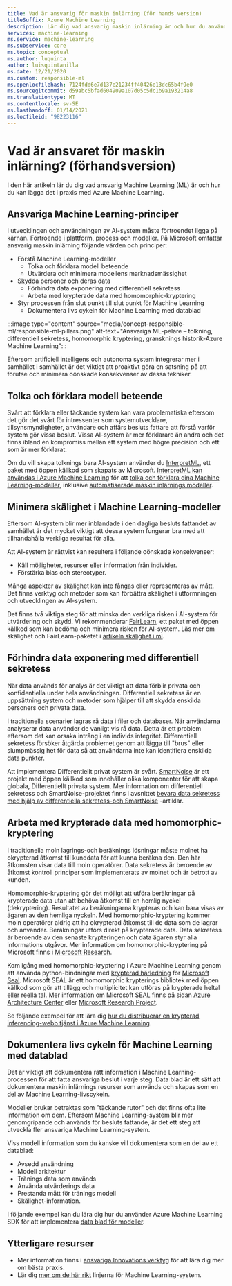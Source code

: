 ```yaml
---
title: Vad är ansvarig för maskin inlärning (för hands version)
titleSuffix: Azure Machine Learning
description: Lär dig vad ansvarig maskin inlärning är och hur du använder det med Azure Machine Learning för att förstå modeller, skydda data och kontrol lera modell livs cykeln.
services: machine-learning
ms.service: machine-learning
ms.subservice: core
ms.topic: conceptual
ms.author: luquinta
author: luisquintanilla
ms.date: 12/21/2020
ms.custom: responsible-ml
ms.openlocfilehash: 7124fdd6e7d137e21234ff40426e13dc65b4f9e0
ms.sourcegitcommit: d59abc5bfad604909a107d05c5dc1b9a193214a8
ms.translationtype: MT
ms.contentlocale: sv-SE
ms.lasthandoff: 01/14/2021
ms.locfileid: "98223116"
---
```

# <a name="what-is-responsible-machine-learning-preview"></a>Vad är ansvaret för maskin inlärning? (förhandsversion)

I den här artikeln lär du dig vad ansvarig Machine Learning (ML) är och hur du kan lägga det i praxis med Azure Machine Learning.

## <a name="responsible-machine-learning-principles"></a>Ansvariga Machine Learning-principer

I utvecklingen och användningen av AI-system måste förtroendet ligga på kärnan. Förtroende i plattform, process och modeller. På Microsoft omfattar ansvarig maskin inlärning följande värden och principer:

- Förstå Machine Learning-modeller
  - Tolka och förklara modell beteende
  - Utvärdera och minimera modellens marknadsmässighet
- Skydda personer och deras data
  - Förhindra data exponering med differentiell sekretess
  - Arbeta med krypterade data med homomorphic-kryptering
- Styr processen från slut punkt till slut punkt för Machine Learning
  - Dokumentera livs cykeln för Machine Learning med datablad

:::image type="content" source="media/concept-responsible-ml/responsible-ml-pillars.png" alt-text="Ansvariga ML-pelare – tolkning, differentiell sekretess, homomorphic kryptering, gransknings historik-Azure Machine Learning":::

Eftersom artificiell intelligens och autonoma system integrerar mer i samhället i samhället är det viktigt att proaktivt göra en satsning på att förutse och minimera oönskade konsekvenser av dessa tekniker.

## <a name="interpret-and-explain-model-behavior"></a>Tolka och förklara modell beteende

Svårt att förklara eller täckande system kan vara problematiska eftersom det gör det svårt för intressenter som systemutvecklare, tillsynsmyndigheter, användare och affärs besluts fattare att förstå varför system gör vissa beslut. Vissa AI-system är mer förklarare än andra och det finns ibland en kompromiss mellan ett system med högre precision och ett som är mer förklarat.

Om du vill skapa tolknings bara AI-system använder du [InterpretML](https://github.com/interpretml/interpret), ett paket med öppen källkod som skapats av Microsoft. [InterpretML kan användas i Azure Machine Learning](how-to-machine-learning-interpretability.md) för att [tolka och förklara dina Machine Learning-modeller](how-to-machine-learning-interpretability-aml.md), inklusive [automatiserade maskin inlärnings modeller](how-to-machine-learning-interpretability-automl.md).

## <a name="mitigate-fairness-in-machine-learning-models"></a>Minimera skälighet i Machine Learning-modeller

Eftersom AI-system blir mer inblandade i den dagliga besluts fattandet av samhället är det mycket viktigt att dessa system fungerar bra med att tillhandahålla verkliga resultat för alla.

Att AI-system är rättvist kan resultera i följande oönskade konsekvenser:

- Käll möjligheter, resurser eller information från individer.
- Förstärka bias och stereotyper.

Många aspekter av skälighet kan inte fångas eller representeras av mått. Det finns verktyg och metoder som kan förbättra skälighet i utformningen och utvecklingen av AI-system.

Det finns två viktiga steg för att minska den verkliga risken i AI-system för utvärdering och skydd. Vi rekommenderar [FairLearn](https://github.com/fairlearn/fairlearn), ett paket med öppen källkod som kan bedöma och minimera risken för AI-system. Läs mer om skälighet och FairLearn-paketet i [artikeln skälighet i ml](./concept-fairness-ml.md).

## <a name="prevent-data-exposure-with-differential-privacy"></a>Förhindra data exponering med differentiell sekretess

När data används för analys är det viktigt att data förblir privata och konfidentiella under hela användningen. Differentiell sekretess är en uppsättning system och metoder som hjälper till att skydda enskilda personers och privata data.

I traditionella scenarier lagras rå data i filer och databaser. När användarna analyserar data använder de vanligt vis rå data. Detta är ett problem eftersom det kan orsaka intrång i en individs integritet. Differentiell sekretess försöker åtgärda problemet genom att lägga till "brus" eller slumpmässig het för data så att användarna inte kan identifiera enskilda data punkter.

Att implementera Differentiellt privat system är svårt. [SmartNoise](https://github.com/opendifferentialprivacy/smartnoise-core) är ett projekt med öppen källkod som innehåller olika komponenter för att skapa globala, Differentiellt privata system. Mer information om differentiell sekretess och SmartNoise-projektet finns i avsnittet [bevara data sekretess med hjälp av differentiella sekretess-och SmartNoise](./concept-differential-privacy.md) -artiklar.

## <a name="work-on-encrypted-data-with-homomorphic-encryption"></a>Arbeta med krypterade data med homomorphic-kryptering

I traditionella moln lagrings-och beräknings lösningar måste molnet ha okrypterad åtkomst till kunddata för att kunna beräkna den. Den här åtkomsten visar data till moln operatörer. Data sekretess är beroende av åtkomst kontroll principer som implementerats av molnet och är betrott av kunden.

Homomorphic-kryptering gör det möjligt att utföra beräkningar på krypterade data utan att behöva åtkomst till en hemlig nyckel (dekryptering). Resultatet av beräkningarna krypteras och kan bara visas av ägaren av den hemliga nyckeln. Med homomorphic-kryptering kommer moln operatörer aldrig att ha okrypterad åtkomst till de data som de lagrar och använder. Beräkningar utförs direkt på krypterade data. Data sekretess är beroende av den senaste krypteringen och data ägaren styr alla informations utgåvor. Mer information om homomorphic-kryptering på Microsoft finns i [Microsoft Research](https://www.microsoft.com/research/project/homomorphic-encryption/).

Kom igång med homomorphic-kryptering i Azure Machine Learning genom att använda python-bindningar med [krypterad härledning](https://pypi.org/project/encrypted-inference/) för [Microsoft Seal](https://github.com/microsoft/SEAL). Microsoft SEAL är ett homomorphic krypterings bibliotek med öppen källkod som gör att tillägg och multiplicitet kan utföras på krypterade heltal eller reella tal. Mer information om Microsoft SEAL finns på sidan [Azure Architecture Center](/azure/architecture/solution-ideas/articles/homomorphic-encryption-seal) eller [Microsoft Research Project](https://www.microsoft.com/research/project/microsoft-seal/).

Se följande exempel för att lära dig [hur du distribuerar en krypterad inferencing-webb tjänst i Azure Machine Learning](how-to-homomorphic-encryption-seal.md).

## <a name="document-the-machine-learning-lifecycle-with-datasheets"></a>Dokumentera livs cykeln för Machine Learning med datablad

Det är viktigt att dokumentera rätt information i Machine Learning-processen för att fatta ansvariga beslut i varje steg. Data blad är ett sätt att dokumentera maskin inlärnings resurser som används och skapas som en del av Machine Learning-livscykeln.

Modeller brukar betraktas som "täckande rutor" och det finns ofta lite information om dem. Eftersom Machine Learning-system blir mer genomgripande och används för besluts fattande, är det ett steg att utveckla fler ansvariga Machine Learning-system.

Viss modell information som du kanske vill dokumentera som en del av ett datablad:

- Avsedd användning
- Modell arkitektur
- Tränings data som används
- Använda utvärderings data
- Prestanda mått för tränings modell
- Skälighet-information.

I följande exempel kan du lära dig hur du använder Azure Machine Learning SDK för att implementera [data blad för modeller](https://github.com/microsoft/MLOps/blob/master/pytorch_with_datasheet/model_with_datasheet.ipynb).

## <a name="additional-resources"></a>Ytterligare resurser

- Mer information finns i [ansvariga Innovations verktyg](/azure/architecture/guide/responsible-innovation/) för att lära dig mer om bästa praxis.
- Lär dig [mer om de här rikt](https://www.partnershiponai.org/about-ml/) linjerna för Machine Learning-system.
